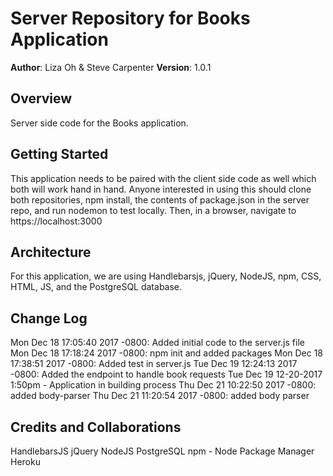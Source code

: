 # Server Repository for Books Application

**Author**: Liza Oh & Steve Carpenter
**Version**: 1.0.1

## Overview
Server side code for the Books application.

## Getting Started
This application needs to be paired with the client side code as well which
both will work hand in hand. Anyone interested in using this should clone both
repositories, npm install, the contents of package.json in the server repo,
and run nodemon to test locally. Then, in a browser, navigate to
https://localhost:3000

## Architecture
For this application, we are using Handlebarsjs, jQuery, NodeJS, npm, CSS,
HTML, JS, and the PostgreSQL database.

## Change Log
Mon Dec 18 17:05:40 2017 -0800: Added initial code to the server.js file
Mon Dec 18 17:18:24 2017 -0800: npm init and added packages
Mon Dec 18 17:38:51 2017 -0800: Added test in server.js
Tue Dec 19 12:24:13 2017 -0800: Added the endpoint to handle book requests
Tue Dec 19 12-20-2017 1:50pm - Application in building process
Thu Dec 21 10:22:50 2017 -0800: added body-parser
Thu Dec 21 11:20:54 2017 -0800: added body parser

## Credits and Collaborations
HandlebarsJS
jQuery
NodeJS
PostgreSQL
npm - Node Package Manager
Heroku
